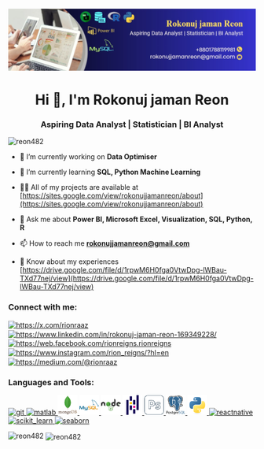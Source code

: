 ![image alt](https://github.com/Reon482/Reon482/blob/14b790db4a3342fcd955daaeef47931f4d73c97e/linkedin%20profile.jpeg)

<h1 align="center">Hi 👋, I'm Rokonuj jaman Reon</h1>
<h3 align="center">Aspiring Data Analyst | Statistician | BI Analyst </h3>

<p align="left"> <img src="https://komarev.com/ghpvc/?username=reon482&label=Profile%20views&color=0e75b6&style=flat" alt="reon482" /> </p>

- 🔭 I’m currently working on **Data Optimiser**

- 🌱 I’m currently learning **SQL, Python Machine Learning**

- 👨‍💻 All of my projects are available at [https://sites.google.com/view/rokonujjamanreon/about](https://sites.google.com/view/rokonujjamanreon/about)

- 💬 Ask me about **Power BI, Microsoft Excel, Visualization, SQL, Python, R**

- 📫 How to reach me **rokonujjamanreon@gmail.com**

- 📄 Know about my experiences [https://drive.google.com/file/d/1rpwM6H0fga0VtwDpg-lWBau-TXd77nej/view](https://drive.google.com/file/d/1rpwM6H0fga0VtwDpg-lWBau-TXd77nej/view)


<h3 align="left">Connect with me:</h3>
<p align="left">
<a href="https://twitter.com/https://x.com/rionraaz" target="blank"><img align="center" src="https://raw.githubusercontent.com/rahuldkjain/github-profile-readme-generator/master/src/images/icons/Social/twitter.svg" alt="https://x.com/rionraaz" height="30" width="40" /></a>
<a href="https://linkedin.com/in/https://www.linkedin.com/in/rokonuj-jaman-reon-169349228/" target="blank"><img align="center" src="https://raw.githubusercontent.com/rahuldkjain/github-profile-readme-generator/master/src/images/icons/Social/linked-in-alt.svg" alt="https://www.linkedin.com/in/rokonuj-jaman-reon-169349228/" height="30" width="40" /></a>
<a href="https://fb.com/https://web.facebook.com/rionreigns.rionreigns" target="blank"><img align="center" src="https://raw.githubusercontent.com/rahuldkjain/github-profile-readme-generator/master/src/images/icons/Social/facebook.svg" alt="https://web.facebook.com/rionreigns.rionreigns" height="30" width="40" /></a>
<a href="https://instagram.com/https://www.instagram.com/rion_reigns/?hl=en" target="blank"><img align="center" src="https://raw.githubusercontent.com/rahuldkjain/github-profile-readme-generator/master/src/images/icons/Social/instagram.svg" alt="https://www.instagram.com/rion_reigns/?hl=en" height="30" width="40" /></a>
<a href="https://medium.com/https://medium.com/@rionraaz" target="blank"><img align="center" src="https://raw.githubusercontent.com/rahuldkjain/github-profile-readme-generator/master/src/images/icons/Social/medium.svg" alt="https://medium.com/@rionraaz" height="30" width="40" /></a>
</p>

<h3 align="left">Languages and Tools:</h3>
<p align="left"> <a href="https://git-scm.com/" target="_blank" rel="noreferrer"> <img src="https://www.vectorlogo.zone/logos/git-scm/git-scm-icon.svg" alt="git" width="40" height="40"/> </a> <a href="https://www.mathworks.com/" target="_blank" rel="noreferrer"> <img src="https://upload.wikimedia.org/wikipedia/commons/2/21/Matlab_Logo.png" alt="matlab" width="40" height="40"/> </a> <a href="https://www.mongodb.com/" target="_blank" rel="noreferrer"> <img src="https://raw.githubusercontent.com/devicons/devicon/master/icons/mongodb/mongodb-original-wordmark.svg" alt="mongodb" width="40" height="40"/> </a> <a href="https://www.mysql.com/" target="_blank" rel="noreferrer"> <img src="https://raw.githubusercontent.com/devicons/devicon/master/icons/mysql/mysql-original-wordmark.svg" alt="mysql" width="40" height="40"/> </a> <a href="https://nodejs.org" target="_blank" rel="noreferrer"> <img src="https://raw.githubusercontent.com/devicons/devicon/master/icons/nodejs/nodejs-original-wordmark.svg" alt="nodejs" width="40" height="40"/> </a> <a href="https://pandas.pydata.org/" target="_blank" rel="noreferrer"> <img src="https://raw.githubusercontent.com/devicons/devicon/2ae2a900d2f041da66e950e4d48052658d850630/icons/pandas/pandas-original.svg" alt="pandas" width="40" height="40"/> </a> <a href="https://www.photoshop.com/en" target="_blank" rel="noreferrer"> <img src="https://raw.githubusercontent.com/devicons/devicon/master/icons/photoshop/photoshop-line.svg" alt="photoshop" width="40" height="40"/> </a> <a href="https://www.postgresql.org" target="_blank" rel="noreferrer"> <img src="https://raw.githubusercontent.com/devicons/devicon/master/icons/postgresql/postgresql-original-wordmark.svg" alt="postgresql" width="40" height="40"/> </a> <a href="https://www.python.org" target="_blank" rel="noreferrer"> <img src="https://raw.githubusercontent.com/devicons/devicon/master/icons/python/python-original.svg" alt="python" width="40" height="40"/> </a> <a href="https://reactnative.dev/" target="_blank" rel="noreferrer"> <img src="https://reactnative.dev/img/header_logo.svg" alt="reactnative" width="40" height="40"/> </a> <a href="https://scikit-learn.org/" target="_blank" rel="noreferrer"> <img src="https://upload.wikimedia.org/wikipedia/commons/0/05/Scikit_learn_logo_small.svg" alt="scikit_learn" width="40" height="40"/> </a> <a href="https://seaborn.pydata.org/" target="_blank" rel="noreferrer"> <img src="https://seaborn.pydata.org/_images/logo-mark-lightbg.svg" alt="seaborn" width="40" height="40"/> </a> </p>

<p><img align="left" src="https://github-readme-stats.vercel.app/api/top-langs?username=reon482&show_icons=true&locale=en&layout=compact" alt="reon482" /></p>

<p>&nbsp;<img align="center" src="https://github-readme-stats.vercel.app/api?username=reon482&show_icons=true&locale=en" alt="reon482" /></p>




